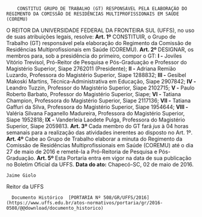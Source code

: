         CONSTITUI GRUPO DE TRABALHO (GT) RESPONSÁVEL PELA ELABORAÇÃO DO REGIMENTO DA COMISSÃO DE RESIDÊNCIAS MULTIPROFISSIONAIS EM SAÚDE (COREMU)  

 O REITOR DA UNIVERSIDADE FEDERAL DA FRONTEIRA SUL (UFFS), no uso de suas atribuições legais, resolve:   **Art. 1º** CONSTITUIR, o Grupo de Trabalho (GT) responsável pela elaboração do Regimento da Comissão de Residências Multiprofissionais em Saúde (COREMU).   **Art. 2º** DESIGNAR, os membros para, sob a presidência do primeiro, compor o GT: **I -** Joviles Vitório Trevisol, Pró-Reitor de Pesquisa e Pós-Graduação e Professor do Magistério Superior, Siape 2762011 (Presidente); **II -** Adriana Remião Luzardo, Professora do Magistério Superior, Siape 1288832; **III -** Gesibel Makoski Martins, Técnica-Administrativa em Educação, Siape 2907842; **IV -** Leandro Tuzzin, Professor do Magistério Superior, Siape 2102715;  **V -** Paulo Roberto Barbato, Professor do Magistério Superior, Siape; **VI -** Tatiana Champion, Professora do Magistério Superior, Siape 2117136; **VII -** Tatiana Gaffuri da Silva, Professora do Magistério Superior, Siape 1954644; **VIII -** Valéria Silvana Faganello Madureira, Professora do Magistério Superior, Siape 1952818; **IX -** Vanderleia Laodete Pulga, Professora do Magistério Superior, Siape 2059813.   **Art. 3º** Cada membro do GT fará *jus* à 04 horas semanais para a realização das atividades inerentes ao disposto no Art. 1º.   **Art. 4º** Cabe ao Grupo de Trabalho elaborar a minuta do Regimento da Comissão de Residências Multiprofissionais em Saúde (COREMU) até o dia 27 de maio de 2016 e remetê-la a Pró-Reitoria de Pesquisa e Pós-Graduação.   **Art. 5º** Esta Portaria entra em vigor na data de sua publicação no Boletim Oficial da UFFS.      **Data do ato:** Chapecó-SC, 02 de maio de 2016.   
 

    Jaime Giolo   
 Reitor da UFFS 

      Documento Histórico  [PORTARIA Nº 508/GR/UFFS/2016](https://www.uffs.edu.br/atos-normativos/portaria/gr/2016-0508/@@download/documento_historico)     
      
